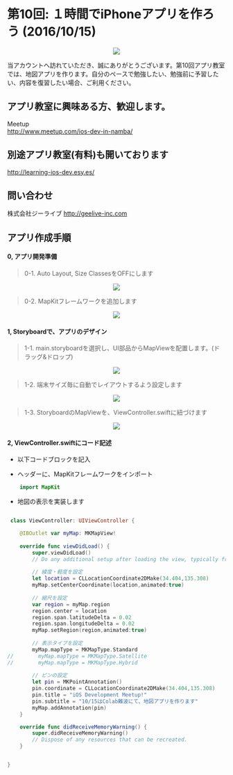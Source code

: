  
# 第10回: １時間でiPhoneアプリを作ろう (2016/10/15)

  <div style="text-align:center"><img src ="https://github.com/iosClassForBeginner/sampleMapApp/blob/master/Assets/sample.gif" /></div>
  
  当アカウントへ訪れていただき、誠にありがとうございます。第10回アプリ教室では、地図アプリを作ります。自分のペースで勉強したい、勉強前に予習したい、内容を復習したい場合、ご利用ください。
  
## アプリ教室に興味ある方、歓迎します。  
  Meetup  
  http://www.meetup.com/ios-dev-in-namba/
  
## 別途アプリ教室(有料)も開いております  
  http://learning-ios-dev.esy.es/  

## 問い合わせ
  株式会社ジーライブ
  http://geelive-inc.com  

## アプリ作成手順

#### 0, アプリ開発準備
> 0-1. Auto Layout, Size ClassesをOFFにします
<div style="text-align:center"><img src ="https://github.com/iosClassForBeginner/sampleMapApp/blob/master/Assets/0.gif" /></div>

> 0-2. MapKitフレームワークを追加します
<div style="text-align:center"><img src ="https://github.com/iosClassForBeginner/sampleMapApp/blob/master/Assets/1.gif" /></div>

#### 1, Storyboardで、アプリのデザイン
> 1-1. main.storyboardを選択し、UI部品からMapViewを配置します。(ドラッグ&ドロップ)
<div style="text-align:center"><img src ="https://github.com/iosClassForBeginner/sampleMapApp/blob/master/Assets/2.gif" /></div>

> 1-2. 端末サイズ毎に自動でレイアウトするよう設定します
<div style="text-align:center"><img src ="https://github.com/iosClassForBeginner/sampleMapApp/blob/master/Assets/3.gif" /></div>

> 1-3. StoryboardのMapViewを、ViewController.swiftに紐づけます
<div style="text-align:center"><img src ="https://github.com/iosClassForBeginner/sampleMapApp/blob/master/Assets/4.gif" /></div>

#### 2, ViewController.swiftにコード記述
- 以下コードブロックを記入
  
- ヘッダーに、MapKitフレームワークをインポート

```Swift
    import MapKit
```
- 地図の表示を実装します

```Swift

 class ViewController: UIViewController {

    @IBOutlet var myMap: MKMapView!
    
    override func viewDidLoad() {
        super.viewDidLoad()
        // Do any additional setup after loading the view, typically from a nib.
        
        // 緯度・軽度を設定
        let location = CLLocationCoordinate2DMake(34.404,135.308)
        myMap.setCenterCoordinate(location,animated:true)
        
        // 縮尺を設定
        var region = myMap.region
        region.center = location
        region.span.latitudeDelta = 0.02
        region.span.longitudeDelta = 0.02
        myMap.setRegion(region,animated:true)
        
        // 表示タイプを設定
        myMap.mapType = MKMapType.Standard
//        myMap.mapType = MKMapType.Satellite
//        myMap.mapType = MKMapType.Hybrid
        
        // ピンの設定
        let pin = MKPointAnnotation()
        pin.coordinate = CLLocationCoordinate2DMake(34.404,135.308)
        pin.title = "iOS Development Meetup!"
        pin.subtitle = "10/15はColab難波にて、地図アプリを作ります"
        myMap.addAnnotation(pin)
    }

    override func didReceiveMemoryWarning() {
        super.didReceiveMemoryWarning()
        // Dispose of any resources that can be recreated.
    }


}
```

